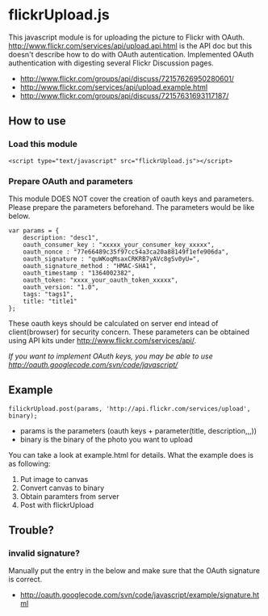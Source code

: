 # flickrUpload.js

This javascript module is for uploading the picture to Flickr with OAuth.
http://www.flickr.com/services/api/upload.api.html is the API doc but this doesn't describe how to do with OAuth autentication.
Implemented OAuth authentication with digesting several Flickr Discussion pages.

* http://www.flickr.com/groups/api/discuss/72157626950280601/
* http://www.flickr.com/services/api/upload.example.html
* http://www.flickr.com/groups/api/discuss/72157631693117187/

## How to use

### Load this module 

    <script type="text/javascript" src="flickrUpload.js"></script>

### Prepare OAuth and parameters

This module DOES NOT cover the creation of oauth keys and parameters. Please prepare the parameters beforehand. 
The parameters would be like below.

    var params = {
        description: "desc1",
        oauth_consumer_key : "xxxxx_your_consumer_key_xxxxx",
        oauth_nonce : "77e66489c35f97cc54a3ca20a88149f1efe906da",
        oauth_signature : "quWKoqMsaxCRKRB7yAVc8gSv0yU=",
        oauth_signature_method : "HMAC-SHA1",
        oauth_timestamp : "1364002382",
        oauth_token: "xxxx_your_oauth_token_xxxxx",
        oauth_version: "1.0",
        tags: "tags1",
        title: "title1"
    };

These oauth keys should be calculated on server end intead of client(browser) for security concern.
These parameters can be obtained using API kits under http://www.flickr.com/services/api/.

*If you want to implement OAuth keys, you may be able to use http://oauth.googlecode.com/svn/code/javascript/* 

## Example

    filickrUpload.post(params, 'http://api.flickr.com/services/upload', binary);

* params is the parameters (oauth keys + parameter(title, description,,,))
* binary is the binary of the photo you want to upload 

You can take a look at example.html for details. What the example does is as following: 

1. Put image to canvas 
2. Convert canvas to binary 
3. Obtain paramters from server 
4. Post with flickrUpload

## Trouble? 

### invalid signature?  

Manually put the entry in the below and make sure that the OAuth signature is correct.

 * http://oauth.googlecode.com/svn/code/javascript/example/signature.html

